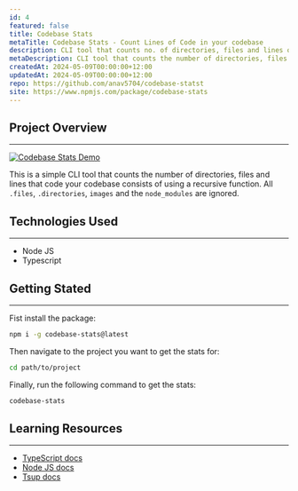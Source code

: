 ```yaml
---
id: 4
featured: false
title: Codebase Stats
metaTitle: Codebase Stats - Count Lines of Code in your codebase
description: CLI tool that counts no. of directories, files and lines of code.
metaDescription: CLI tool that counts the number of directories, files and lines of code in your codebase. Built using Node JS and Typescript.
createdAt: 2024-05-09T00:00:00+12:00
updatedAt: 2024-05-09T00:00:00+12:00
repo: https://github.com/anav5704/codebase-statst
site: https://www.npmjs.com/package/codebase-stats
---
```


## Project Overview

---

[![Codebase Stats Demo](./images/codebase-stats-demo.webp)](https://www.npmjs.com/package/codebase-stats)

This is a simple CLI tool that counts the number of directories, files and lines that code your codebase consists of using a recursive function. All `.files`, `.directories`, `images` and the `node_modules` are ignored.

## Technologies Used

---

-   Node JS
-   Typescript

## Getting Stated

---

Fist install the package:

```sh
npm i -g codebase-stats@latest
```

Then navigate to the project you want to get the stats for:

```sh
cd path/to/project
```

Finally, run the following command to get the stats:

```sh
codebase-stats
```

## Learning Resources

---

-   [TypeScript docs](https://www.typescriptlang.org)
-   [Node JS docs](https://nodejs.org/en)
-   [Tsup docs](https://tsup.egoist.dev)
